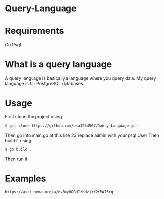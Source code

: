 # Query-Language

# Requirements
Go
Psql

# What is a query language
A query language is basically a language where you query data.
My query language is for PostgreSQL databases.

# Usage
First clone the project using
```bash
$ git clone https://github.com/esa1234567/Query-Language.git`
```
Then go into main.go at this line 23 replace admin with your psql User
Then build it using
``` bash
$ go build .
```
Then run it.

# Examples
`https://asciinema.org/a/dvRuyUOGHIzhHzjiX2XPWI5rq`

